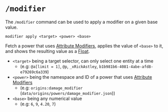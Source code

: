 # `/modifier` 

The `/modifier` command can be used to apply a modifier on a given base value.

```mcfunction
modifier apply <target> <power> <base>
```

Fetch a power that uses [Attribute Modifiers](https://origins.readthedocs.io/en/latest/types/data_types/attribute_modifier/#attribute_modifier), applies the value of `<base>` to it, and shows the resulting value as a [Float](https://origins.readthedocs.io/en/latest/types/data_types/float/).

* `<target>` being a target selector, can only select one entity at a time
	* (e.g: `@a[limit = 1]`, `@p`, `_xRickAstley`, `b1b981b6-4081-4abe-afd8-e79269c6a339`)
* `<power>` being the namespace and ID of a power that uses [Attribute Modifiers](https://origins.readthedocs.io/en/latest/types/data_types/attribute_modifier/#attribute_modifier)
	* (e.g: `origins:damage_modifier` (`data/origins/powers/damage_modifier.json`))
* `<base>` being any numerical value
	* (e.g: `6`, `9`, `4.20`, `7`)
